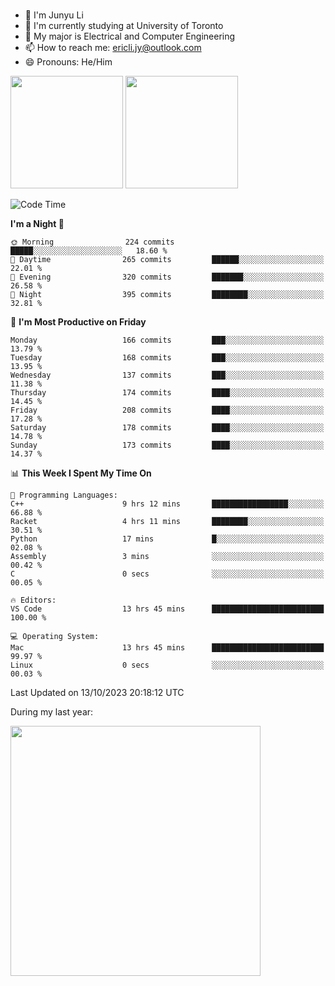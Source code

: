 ### 
- 👨 I'm Junyu Li
- 📖 I'm currently studying at University of Toronto
- 🌱 My major is Electrical and Computer Engineering
- 📫 How to reach me: ericli.jy@outlook.com
- 😄 Pronouns: He/Him

<p align="left">  
  <img height="180em" src="https://github-readme-stats-git-master-ericjyli.vercel.app/api?username=ericjyli&theme=tokyonight&show_icons=true&count_private=true&include_orgs=true" />
  <img height="180em" src="https://github-readme-stats-git-master-ericjyli.vercel.app/api/top-langs/?username=ericjyli&theme=tokyonight&count_private=true&include_orgs=true&include_orgs=true&layout=compact" />
</p>

<!--START_SECTION:waka-->
![Code Time](http://img.shields.io/badge/Code%20Time-239%20hrs%2053%20mins-blue)

**I'm a Night 🦉** 

```text
🌞 Morning                224 commits         █████░░░░░░░░░░░░░░░░░░░░   18.60 % 
🌆 Daytime                265 commits         ██████░░░░░░░░░░░░░░░░░░░   22.01 % 
🌃 Evening                320 commits         ███████░░░░░░░░░░░░░░░░░░   26.58 % 
🌙 Night                  395 commits         ████████░░░░░░░░░░░░░░░░░   32.81 % 
```
📅 **I'm Most Productive on Friday** 

```text
Monday                   166 commits         ███░░░░░░░░░░░░░░░░░░░░░░   13.79 % 
Tuesday                  168 commits         ███░░░░░░░░░░░░░░░░░░░░░░   13.95 % 
Wednesday                137 commits         ███░░░░░░░░░░░░░░░░░░░░░░   11.38 % 
Thursday                 174 commits         ████░░░░░░░░░░░░░░░░░░░░░   14.45 % 
Friday                   208 commits         ████░░░░░░░░░░░░░░░░░░░░░   17.28 % 
Saturday                 178 commits         ████░░░░░░░░░░░░░░░░░░░░░   14.78 % 
Sunday                   173 commits         ████░░░░░░░░░░░░░░░░░░░░░   14.37 % 
```


📊 **This Week I Spent My Time On** 

```text
💬 Programming Languages: 
C++                      9 hrs 12 mins       █████████████████░░░░░░░░   66.88 % 
Racket                   4 hrs 11 mins       ████████░░░░░░░░░░░░░░░░░   30.51 % 
Python                   17 mins             █░░░░░░░░░░░░░░░░░░░░░░░░   02.08 % 
Assembly                 3 mins              ░░░░░░░░░░░░░░░░░░░░░░░░░   00.42 % 
C                        0 secs              ░░░░░░░░░░░░░░░░░░░░░░░░░   00.05 % 

🔥 Editors: 
VS Code                  13 hrs 45 mins      █████████████████████████   100.00 % 

💻 Operating System: 
Mac                      13 hrs 45 mins      █████████████████████████   99.97 % 
Linux                    0 secs              ░░░░░░░░░░░░░░░░░░░░░░░░░   00.03 % 
```


 Last Updated on 13/10/2023 20:18:12 UTC
<!--END_SECTION:waka-->

<p> During my last year: </p>
<img height="400em" src="https://github-readme-stats-git-master-ericjyli.vercel.app/api/wakatime?username=ericjyli&layout=compact&theme=tokyonight" />

<!--
Here are some ideas to get you started:

- 🔭 I’m currently working on ...
- 🌱 I’m currently learning ...
- 👯 I’m looking to collaborate on ...
- 🤔 I’m looking for help with ...
- 💬 Ask me about ...
- 📫 How to reach me: ...
- 😄 Pronouns: ...
- ⚡ Fun fact: ...
-->
